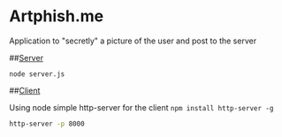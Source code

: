 # Artphish.me

Application to "secretly" a picture of the user and post to the server

##[Server](server/)
````
node server.js
````

##[Client](client/)

Using node simple http-server for the client `npm install http-server -g`
```bash
http-server -p 8000
```




